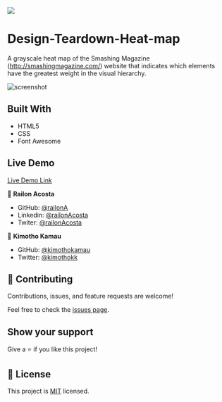 ![](https://img.shields.io/badge/Microverse-blueviolet)

# Design-Teardown-Heat-map

A grayscale heat map of the Smashing Magazine (http://smashingmagazine.com/) website that indicates which elements have the greatest weight in the visual hierarchy.



![screenshot](./asset/)
 
## Built With

- HTML5
- CSS
- Font Awesome

## Live Demo

[Live Demo Link](https://railona.github.io/Design-Teardown-Heat-map/)

👤 **Railon Acosta**

- GitHub: [@railonA](https://github.com/RailonA)
- Linkedin: [@railonAcosta](https://www.linkedin.com/in/railon-acosta-81265180/)
- Twiter: [@railonAcosta](https://twitter.com/RailonAcosta)


👤 **Kimotho Kamau**

- GitHub: [@kimothokamau](https://github.com/kimothokamau)
- Twitter: [@kimothokk](https://twitter.com/kimothokk)


## 🤝 Contributing

Contributions, issues, and feature requests are welcome!

Feel free to check the [issues page](https://github.com/RailonA/Design-Teardown-Heat-map/issues).

## Show your support

Give a ⭐️ if you like this project!

## 📝 License

This project is [MIT](LICENSE) licensed.
